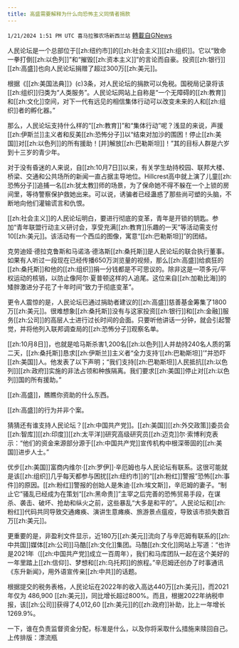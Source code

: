 ```yaml
---
title: 高盛需要解释为什么向恐怖主义同情者捐款
---
```

`1/21/2024 1:51 PM UTC 喜马拉雅农场新西兰站` [轉載自GNews](https://gnews.org/articles/2239762)

人民论坛是一个总部位于[[zh:纽约市]]的[[zh:社会主义]][[zh:组织]]。它以“致命一拳打倒[[zh:以色列]]”和“摧毁[[zh:资本主义]]”的言论而自豪。投资[[zh:银行]][[zh:高盛]]也向人民论坛捐赠了超过300万[[zh:美元]]。

根据《[[zh:美国法典]]》​​​​​(c)3条，对人民论坛的捐款可以免税。国税局记录将该[[zh:组织]]归类为“人类服务”。人民论坛网站上自称是“一个无障碍的[[zh:教育]]和[[zh:文化]]空间，对下一代有远见的相信集体行动可以改变未来的人和[[zh:组织]]者的孵化器。”

那么，人民论坛支持什么样的“[[zh:教育]]”和“集体行动”呢？浅显的来说，声援[[zh:伊斯兰]]主义者和反美[[zh:恐怖分子]]以“结束对加沙的围困！停止[[zh:美国]]对[[zh:以色列]]的所有援助！\[并\]解放[[zh:巴勒斯坦]]！”其的目标人群是六岁到十三岁的青少年。

对于没有昏迷的人来说，自[[zh:10月7日]]以来，有关学生劫持校园、联邦大楼、桥梁、交通和公共场所的新闻一直占据主导地位。Hillcrest高中就上演了儿童[[zh:恐怖分子]]追捕一名[[zh:犹太教]]师的场景，为了保命她不得不躲在一个上锁的房间里，等待警察保护救她出来。可以说，诱骗者已经蛊惑了那些尚可塑的头脑，不断地向他们灌输谎言和仇恨。

[[zh:社会主义]]的人民论坛明白，要进行彻底的变革，青年是开锁的钥匙。参加“青年联盟行动主义研讨会，享受充满[[zh:教育]]乐趣的一天”等活动需支付10[[zh:美元]]。该活动有一个西瓜的图像，寓意“[[zh:巴勒斯坦]]”的团结。

克劳迪娅·德拉克鲁斯和马诺洛·德洛斯[[zh:桑托斯]]是人民论坛的联合执行董事。如果有人听过一段现在已经传播650万浏览量的视频，那么[[zh:高盛]]给疯狂的[[zh:桑托斯]]和他的[[zh:组织]]捐一分钱都是不可思议的。除非这是一项多元/平权运动的核销，以防止像阿尔·夏普顿这样的人追尾。这位来自[[zh:加勒比海]]的矮胖激进分子花了十年时间“致力于彻底变革”。

更令人震惊的是，人民论坛已通过捐助者建议的[[zh:高盛]]慈善基金筹集了1800 万[[zh:美元]]。很难想象[[zh:桑托斯]]没有与这家投资[[zh:银行]]和[[zh:金融]]服务[[zh:公司]]的高层人士进行过长时间的会面。只要听他讲话一分钟，就会引起警觉，并将他列入联邦调查局的[[zh:恐怖分子]]观察名单。

[[zh:10月8日]]，也就是哈马斯杀害1,200名[[zh:以色列]]人并劫持240名人质的第二天，[[zh:桑托斯]]恳求[[zh:伊斯兰]]主义者“全力支持‘[[zh:巴勒斯坦]]’”并恐吓[[zh:美国]]人。他发表了以下声明；“我们支持[[zh:巴勒斯坦]]人民抵抗[[zh:以色列]][[zh:政府]]实施的非法占领和种族隔离。我们要求[[zh:美国]]停止对[[zh:以色列]]国的所有援助。”

[[zh:高盛]]，瞧瞧你资助的什么东西。

[[zh:高盛]]的行为并非个案。

猜猜还有谁支持人民论坛？[[zh:中国共产党]]。[[zh:美国]][[zh:外交政策]]委员会[[zh:智库]][[zh:印度]][[zh:太平洋]]研究高级研究员[[zh:迈克]]尔·索博利克表示：“他们的资金来源部分源于[[zh:中国共产党]]宣传机构中根深蒂固的[[zh:美国]]进步人士。”

优步[[zh:美国]]富商内维尔·[[zh:罗伊]]·辛厄姆也与人民论坛有联系。这很可能就是该[[zh:组织]]几乎每天都参与困扰[[zh:纽约市]]的“[[zh:粉红]]警报”恐怖[[zh:事件]]的原因。[[zh:粉红]]警报的创始人是朱迪·[[zh:埃文斯]]，辛厄姆的妻子。“制止它”骚乱已经成为在策划“[[zh:黑命贵]]”主宰之后完善的恐怖贸易手段，在谋杀、袭击、破坏、抢劫和纵火之前，这些暴乱“大多是和平的”。人民论坛和[[zh:粉红]]代码共同导致交通瘫痪、演讲生意瘫痪、旅游景点瘟疫，导致该市损失数百万[[zh:美元]]。

更重要的是，非盈利文件显示，近180万[[zh:美元]]流向了与辛厄姆有联系的[[zh:中共国]]媒体[[zh:公司]]马酷[[zh:文化]]集团。马酷[[zh:文化]]网站上写道：“也许是2021年（[[zh:中国共产党]]成立一百周年），我们和马库团队一起在这个美好的一年里踏上[[zh:信仰]]、梦想和[[zh:乌托邦]]的旅程。”辛厄姆还创办了时事通讯《东升新闻》，用外语宣传亲[[zh:中共]]的话题。

根据提交的税务表格，人民论坛在2022年的收入高达440万[[zh:美元]]，而2021年仅为 486,900 [[zh:美元]]，同比增长超过800%。而且，根据2022年纳税申报，该[[zh:公司]]获得了4,012,60 [[zh:美元]]的[[zh:政府]]补助，比上一年增长1269.9%。

​​​​​​​​一下，谁在负责监督资金分配，标准是什么，以及你将采取什么措施来赎回自己。
上传排版：漂流瓶
